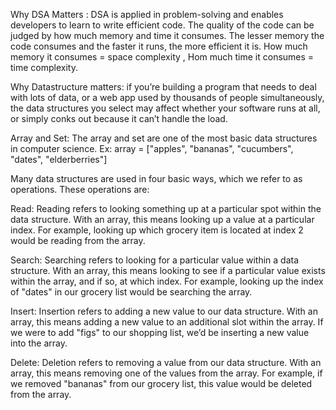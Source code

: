 Why DSA Matters :
  DSA is applied in problem-solving and enables developers to learn to write efficient code. The quality of the code can be judged by how much memory and     time it consumes. The lesser memory the code consumes and the faster it runs, the more efficient it is. How much memory it consumes = space complexity ,   Hom much time it consumes = time complexity.

Why Datastructure matters:
  if you’re building a program that needs to deal with lots of data, or a web app used by thousands of people simultaneously, the data structures you         select may affect whether your software runs at all, or simply conks out because it can’t handle the load.

Array and Set:
  The array and set are one of the most basic data structures in computer science. Ex: array = ["apples", "bananas", "cucumbers", "dates", "elderberries"]

Many data structures are used in four basic ways, which we refer to as operations. These operations are:

Read: Reading refers to looking something up at a particular spot within the data structure. With an array, this means looking up a value at a particular index. For example, looking up which grocery item is located at index 2 would be reading from the array.

Search: Searching refers to looking for a particular value within a data structure. With an array, this means looking to see if a particular value exists within the array, and if so, at which index. For example, looking up the index of "dates" in our grocery list would be searching the array.

Insert: Insertion refers to adding a new value to our data structure. With an array, this means adding a new value to an additional slot within the array. If we were to add "figs" to our shopping list, we’d be inserting a new value into the array.

Delete: Deletion refers to removing a value from our data structure. With an array, this means removing one of the values from the array. For example, if we removed "bananas" from our grocery list, this value would be deleted from the array.
